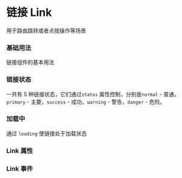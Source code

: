<script setup lang="ts">
  import props from "../example/link/props.ts";
  import events from "../example/link/events.ts";
</script>

# 链接 Link
用于路由跳转或者点按操作等场景

### 基础用法
链接组件的基本用法
<demo-block src="example/link/basic"></demo-block>

### 链接状态
一共有 5 种链接状态，它们通过`status` 属性控制，分别是`normal` - 普通，`primary` - 主要，`success` - 成功，`warning` - 警告，`danger` - 危险。
<demo-block src="example/link/status"></demo-block>

### 加载中
通过 `loading` 使链接处于加载状态
<demo-block src="example/link/loading"></demo-block>

### Link 属性

<table-block type="props" :data="props"></table-block>

### Link 事件

<table-block type="events" :data="events"></table-block>
